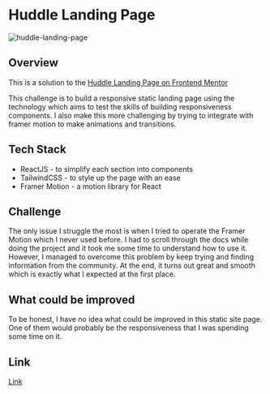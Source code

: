 
# Huddle Landing Page

![huddle-landing-page]([https://media.discordapp.net/attachments/488216247603953696/1275001314438418558/Screen_Shot_2567-08-19_at_14.59.53.png?ex=66c44d01&is=66c2fb81&hm=79e87cfcdd8ece145bb4e2432fa91df7e209d7cc79c9a6a99fc8919471bdc0f2&=&format=webp&quality=lossless&width=1100&height=602](https://i.ibb.co/CwqB0J6/Screen-Shot-2567-08-28-at-01-10-25.png))



## Overview

This is a solution to the [Huddle Landing Page on Frontend Mentor](https://www.frontendmentor.io/challenges/huddle-landing-page-with-alternating-feature-blocks-5ca5f5981e82137ec91a5100) 

This challenge is to build a responsive static landing page using the technology which aims to test the skills of building responsiveness components. I also make this more challenging by trying to integrate with framer motion to make animations and transitions.
## Tech Stack
- ReactJS - to simplify each section into components
- TailwindCSS - to style up the page with an ease
- Framer Motion - a motion library for React
## Challenge
The only issue I struggle the most is when I tried to operate the Framer Motion which I never used before. I had to scroll through the docs while doing the project and it took me some time to understand how to use it. However, I managed to overcome this problem by keep trying and finding information from the community. At the end, it turns out great and smooth which is exactly what I expected at the first place.
## What could be improved

To be honest, I have no idea what could be improved in this static site page. One of them would probably be the responsiveness that I was spending some time on it.
## Link
[Link](https://huddle-landing-page-ashen-six.vercel.app/)
